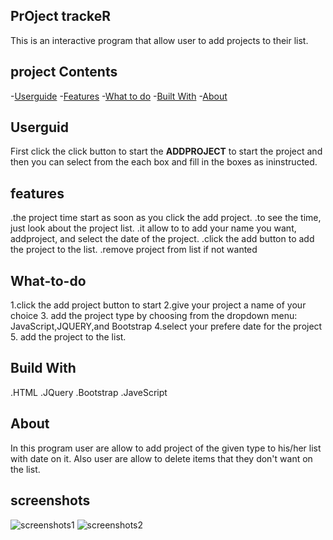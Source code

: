 ## PrOject trackeR

 This is an interactive program that allow user to add projects to their list.

## project Contents

-[Userguide](#userguide)
-[Features](#features)
-[What to do](#What-to-do)
-[Built With](#Build-With)
-[About](#About)

## Userguid

First click the click button to start the **ADDPROJECT**  to start the project and then you can select from the each box and fill in the boxes as ininstructed.

## features

.the project time start as soon as you click the add project.
.to see the time, just look about the project list.
.it allow to to add your name you want, addproject, and select the date of the project.
.click the add button to add the project to the list.
.remove project from list if not wanted


## What-to-do
1.click the add project button to start
2.give your project a name of your choice
3. add the project type by choosing from the dropdown menu: JavaScript,JQUERY,and Bootstrap
4.select your prefere date for the project
5. add the project to the list.

## Build With
.HTML
.JQuery
.Bootstrap
.JaveScript

## About
In this program user are allow to add project of the given type to his/her list with date on it. Also user are allow to delete items that they don't want on the list.

## screenshots
![screenshots1](THISWEEK_4/assets/images/Screenshot1.png)
![screenshots2](assets/images/Screenshot2.png)


